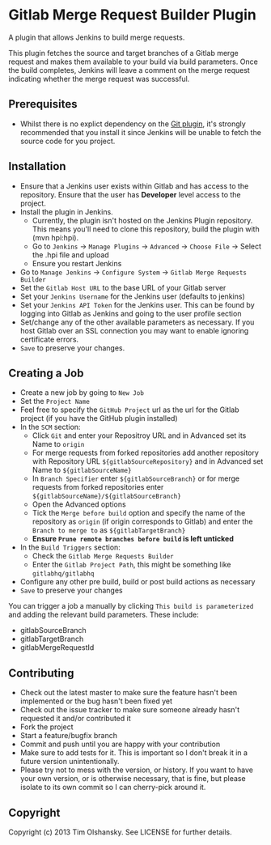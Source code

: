 # Gitlab Merge Request Builder Plugin

A plugin that allows Jenkins to build merge requests.

This plugin fetches the source and target branches of a Gitlab merge request and makes them available
to your build via build parameters. Once the build completes, Jenkins will leave a comment on the merge
request indicating whether the merge request was successful.

## Prerequisites

* Whilst there is no explict dependency on the [Git plugin](https://wiki.jenkins-ci.org/display/JENKINS/Git+Plugin),
  it's strongly recommended that you install it since Jenkins will be unable to fetch the source code for you project.

## Installation

* Ensure that a Jenkins user exists within Gitlab and has access to the repository. Ensure that the user
  has **Developer** level access to the project.
* Install the plugin in Jenkins.
    * Currently, the plugin isn't hosted on the Jenkins Plugin repository. This means you'll need to
      clone this repository, build the plugin with (mvn hpi:hpi).
    * Go to ``Jenkins`` -> ``Manage Plugins`` -> ``Advanced`` -> ``Choose File`` -> Select the .hpi file and upload
    * Ensure you restart Jenkins
* Go to ``Manage Jenkins`` -> ``Configure System`` -> ``Gitlab Merge Requests Builder``
* Set the ``Gitlab Host URL`` to the base URL of your Gitlab server
* Set your ``Jenkins Username`` for the Jenkins user (defaults to jenkins)
* Set your ``Jenkins API Token`` for the Jenkins user. This can be found by logging into Gitlab as Jenkins
  and going to the user profile section
* Set/change any of the other available parameters as necessary. If you host Gitlab over an SSL connection
  you may want to enable ignoring certificate errors.
* ``Save`` to preserve your changes.

## Creating a Job

* Create a new job by going to ``New Job``
* Set the ``Project Name``
* Feel free to specify the ``GitHub Project`` url as the url for the Gitlab project (if you have the GitHub plugin installed)
* In the ``SCM`` section:
    * Click ``Git`` and enter your Repositroy URL and in Advanced set its Name to ``origin``
    * For merge requests from forked repositories add another repository with Repository URL ``${gitlabSourceRepository}`` and in Advanced set Name to ``${gitlabSourceName}``
    * In ``Branch Specifier`` enter ``${gitlabSourceBranch}`` or for merge requests from forked repositories enter ``${gitlabSourceName}/${gitlabSourceBranch}``
    * Open the Advanced options
    * Tick the ``Merge before build`` option and specify the name of the repository as ``origin`` (if origin corresponds to Gitlab)
      and enter the ``Branch to merge to`` as ``${gitlabTargetBranch}``
    * **Ensure ``Prune remote branches before build`` is left unticked**
* In the ``Build Triggers`` section:
    * Check the ``Gitlab Merge Requests Builder``
    * Enter the ``Gitlab Project Path``, this might be something like ``gitlabhq/gitlabhq``
* Configure any other pre build, build or post build actions as necessary
* ``Save`` to preserve your changes

You can trigger a job a manually by clicking ``This build is parameterized`` and adding the relevant build parameters. These include:
* gitlabSourceBranch
* gitlabTargetBranch
* gitlabMergeRequestId

## Contributing

* Check out the latest master to make sure the feature hasn't been implemented or the bug hasn't been fixed yet
* Check out the issue tracker to make sure someone already hasn't requested it and/or contributed it
* Fork the project
* Start a feature/bugfix branch
* Commit and push until you are happy with your contribution
* Make sure to add tests for it. This is important so I don't break it in a future version unintentionally.
* Please try not to mess with the version, or history. If you want to have your own version, or is otherwise necessary, that is fine,
  but please isolate to its own commit so I can cherry-pick around it.

## Copyright

Copyright (c) 2013 Tim Olshansky. See LICENSE for further details.
